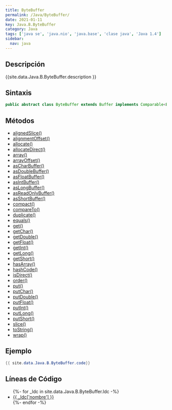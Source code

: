 ```yaml
---
title: ByteBuffer
permalink: /Java/ByteBuffer/
date: 2021-01-11
key: Java.B.ByteBuffer
category: Java
tags: ['java se', 'java.nio', 'java.base', 'clase java', 'Java 1.4']
sidebar: 
  nav: java
---
```


## Descripción
{{site.data.Java.B.ByteBuffer.description }}

## Sintaxis
~~~java
public abstract class ByteBuffer extends Buffer implements Comparable<ByteBuffer>
~~~

## Métodos
* [alignedSlice()](/Java/ByteBuffer/alignedSlice/)
* [alignmentOffset()](/Java/ByteBuffer/alignmentOffset/)
* [allocate()](/Java/ByteBuffer/allocate/)
* [allocateDirect()](/Java/ByteBuffer/allocateDirect/)
* [array()](/Java/ByteBuffer/array/)
* [arrayOffset()](/Java/ByteBuffer/arrayOffset/)
* [asCharBuffer()](/Java/ByteBuffer/asCharBuffer/)
* [asDoubleBuffer()](/Java/ByteBuffer/asDoubleBuffer/)
* [asFloatBuffer()](/Java/ByteBuffer/asFloatBuffer/)
* [asIntBuffer()](/Java/ByteBuffer/asIntBuffer/)
* [asLongBuffer()](/Java/ByteBuffer/asLongBuffer/)
* [asReadOnlyBuffer()](/Java/ByteBuffer/asReadOnlyBuffer/)
* [asShortBuffer()](/Java/ByteBuffer/asShortBuffer/)
* [compact()](/Java/ByteBuffer/compact/)
* [compareTo()](/Java/ByteBuffer/compareTo/)
* [duplicate()](/Java/ByteBuffer/duplicate/)
* [equals()](/Java/ByteBuffer/equals/)
* [get()](/Java/ByteBuffer/get/)
* [getChar()](/Java/ByteBuffer/getChar/)
* [getDouble()](/Java/ByteBuffer/getDouble/)
* [getFloat()](/Java/ByteBuffer/getFloat/)
* [getInt()](/Java/ByteBuffer/getInt/)
* [getLong()](/Java/ByteBuffer/getLong/)
* [getShort()](/Java/ByteBuffer/getShort/)
* [hasArray()](/Java/ByteBuffer/hasArray/)
* [hashCode()](/Java/ByteBuffer/hashCode/)
* [isDirect()](/Java/ByteBuffer/isDirect/)
* [order()](/Java/ByteBuffer/order/)
* [put()](/Java/ByteBuffer/put/)
* [putChar()](/Java/ByteBuffer/putChar/)
* [putDouble()](/Java/ByteBuffer/putDouble/)
* [putFloat()](/Java/ByteBuffer/putFloat/)
* [putInt()](/Java/ByteBuffer/putInt/)
* [putLong()](/Java/ByteBuffer/putLong/)
* [putShort()](/Java/ByteBuffer/putShort/)
* [slice()](/Java/ByteBuffer/slice/)
* [toString()](/Java/ByteBuffer/toString/)
* [wrap()](/Java/ByteBuffer/wrap/)

## Ejemplo
~~~java
{{ site.data.Java.B.ByteBuffer.code}}
~~~

## Líneas de Código
<ul>
{%- for _ldc in site.data.Java.B.ByteBuffer.ldc -%}
   <li>
       <a href="{{_ldc['url'] }}">{{ _ldc['nombre'] }}</a>
   </li>
{%- endfor -%}
</ul>
